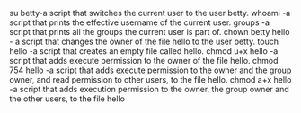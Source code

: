 su betty-a script that switches the current user to the user betty.
whoami -a script that prints the effective username of the current user.
groups -a script that prints all the groups the current user is part of.
chown betty hello - a script that changes the owner of the file hello to the user betty.
 touch hello -a script that creates an empty file called hello.
chmod u+x hello -a script that adds execute permission to the owner of the file hello.
chmod 754 hello -a script that adds execute permission to the owner and the group owner, and read permission to other users, to the file hello.
chmod a+x hello -a script that adds execution permission to the owner, the group owner and the other users, to the file hello
